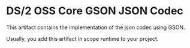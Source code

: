 # DS/2 OSS Core GSON JSON Codec

This artifact contains the implementation of the json codec using GSON.

Usually, you add this artifact in scope runtime to your project.